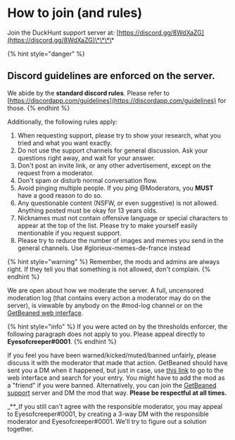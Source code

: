 # How to join \(and rules\)

Join the DuckHunt support server at: [https://discord.gg/8WdXaZG](https://discord.gg/8WdXaZG)\*\*\*\*

{% hint style="danger" %}
## **Discord guidelines are enforced on the server.**

We abide by the **standard discord rules**. Please refer to [https://discordapp.com/guidelines](https://discordapp.com/guidelines) for those.
{% endhint %}

Additionally, the following rules apply:

1. When requesting support, please try to show your research, what you tried and what you want exactly.
2. Do not use the support channels for general discussion. Ask your questions right away, and wait for your answer.
3. Don't post an invite link, or any other advertisement, except on the request from a moderator.
4. Don't spam or disturb normal conversation flow.
5. Avoid pinging multiple people. If you ping @Moderators, you **MUST** have a good reason to do so. 
6. Any questionable content \(NSFW, or even suggestive\) is not allowed. Anything posted must be okay for 13 years olds.
7. Nicknames must not contain offensive language or special characters to appear at the top of the list. Please try to make yourself easily mentionable if you request support.
8. Please try to reduce the number of images and memes you send in the general channels. Use \#glorieux-memes-de-france instead

{% hint style="warning" %}
Remember, the mods and admins are always right. If they tell you that something is not allowed, don't complain.
{% endhint %}

We are open about how we moderate the server. A full, uncensored moderation log \(that contains every action a moderator may do on the server\), is viewable by anybody on the \#mod-log channel or on the [GetBeaned web interface](https://getbeaned.me/guilds/195260081036591104).

{% hint style="info" %}
If you were acted on by the thresholds enforcer, the following paragraph does not apply to you. Please appeal directly to **Eyesofcreeper\#0001**.
{% endhint %}

If you feel you have been warned/kicked/muted/banned unfairly, please discuss it with the moderator that made that action. GetBeaned should have sent you a DM when it happened, but just in case, use [this link](https://getbeaned.me/guilds/195260081036591104) to go to the web interface and search for your entry. You might have to add the mod as a "friend" if you were banned. Alternatively, you can join the [GetBeaned support](https://discord.gg/gT5pdgP) server and DM the mod that way. **Please be respectful at all times.**

_\*\*_If you still can't agree with the responsible moderator, you may appeal to Eyesofcreeper\#0001, by creating a 3-way DM with the responsible moderator and Eyesofcreeper\#0001. We'll try to figure out a solution together.

